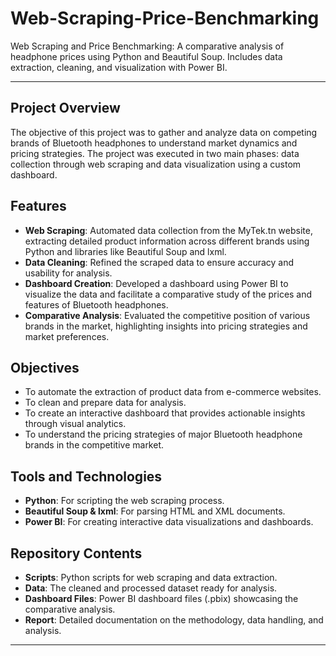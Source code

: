 # Web-Scraping-Price-Benchmarking
Web Scraping and Price Benchmarking: A comparative analysis of headphone prices using Python and Beautiful Soup. Includes data extraction, cleaning, and visualization with Power BI.

---

## Project Overview

The objective of this project was to gather and analyze data on competing brands of Bluetooth headphones to understand market dynamics and pricing strategies. The project was executed in two main phases: data collection through web scraping and data visualization using a custom dashboard.

## Features

- **Web Scraping**: Automated data collection from the MyTek.tn website, extracting detailed product information across different brands using Python and libraries like Beautiful Soup and lxml.
- **Data Cleaning**: Refined the scraped data to ensure accuracy and usability for analysis.
- **Dashboard Creation**: Developed a dashboard using Power BI to visualize the data and facilitate a comparative study of the prices and features of Bluetooth headphones.
- **Comparative Analysis**: Evaluated the competitive position of various brands in the market, highlighting insights into pricing strategies and market preferences.

## Objectives

- To automate the extraction of product data from e-commerce websites.
- To clean and prepare data for analysis.
- To create an interactive dashboard that provides actionable insights through visual analytics.
- To understand the pricing strategies of major Bluetooth headphone brands in the competitive market.

## Tools and Technologies

- **Python**: For scripting the web scraping process.
- **Beautiful Soup & lxml**: For parsing HTML and XML documents.
- **Power BI**: For creating interactive data visualizations and dashboards.

## Repository Contents

- **Scripts**: Python scripts for web scraping and data extraction.
- **Data**: The cleaned and processed dataset ready for analysis.
- **Dashboard Files**: Power BI dashboard files (.pbix) showcasing the comparative analysis.
- **Report**: Detailed documentation on the methodology, data handling, and analysis.

---
